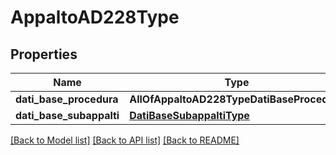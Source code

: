 # AppaltoAD228Type

## Properties
Name | Type | Description | Notes
------------ | ------------- | ------------- | -------------
**dati_base_procedura** | **AllOfAppaltoAD228TypeDatiBaseProcedura** |  | [optional] 
**dati_base_subappalti** | [**DatiBaseSubappaltiType**](DatiBaseSubappaltiType.md) |  | [optional] 

[[Back to Model list]](../README.md#documentation-for-models) [[Back to API list]](../README.md#documentation-for-api-endpoints) [[Back to README]](../README.md)

